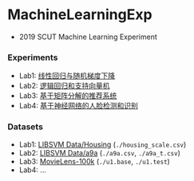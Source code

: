 # MachineLearningExp
+ 2019 SCUT Machine Learning Experiment

### Experiments

+ Lab1: [线性回归与随机梯度下降](https://www.zybuluo.com/wujiaju/note/1619872)
+ Lab2: [逻辑回归和支持向量机](https://www.zybuluo.com/wujiaju/note/1619984)
+ Lab3: [基于矩阵分解的推荐系统](https://www.zybuluo.com/wujiaju/note/1632082)
+ Lab4: [基于神经网络的人脸检测和识别](https://www.zybuluo.com/wujiaju/note/1632380)

### Datasets

+ Lab1: [LIBSVM Data/Housing](https://www.csie.ntu.edu.tw/~cjlin/libsvmtools/datasets/regression.html#housing) (`./housing_scale.csv`)
+ Lab2: [LIBSVM Data/a9a](https://www.csie.ntu.edu.tw/~cjlin/libsvmtools/datasets/binary.html#a9a) (`./a9a.csv`, `./a9a_t.csv`)
+ Lab3: [MovieLens-100k](http://files.grouplens.org/datasets/movielens/ml-100k.zip) (`./u1.base`, `./u1.test`)
+ Lab4: ...